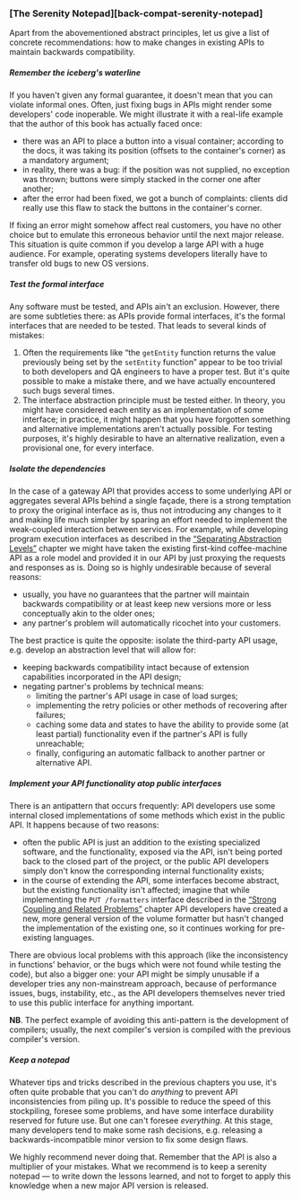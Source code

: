 ### [The Serenity Notepad][back-compat-serenity-notepad]

Apart from the abovementioned abstract principles, let us give a list of concrete recommendations: how to make changes in existing APIs to maintain backwards compatibility.

##### Remember the iceberg's waterline

If you haven't given any formal guarantee, it doesn't mean that you can violate informal ones. Often, just fixing bugs in APIs might render some developers' code inoperable. We might illustrate it with a real-life example that the author of this book has actually faced once:
  * there was an API to place a button into a visual container; according to the docs, it was taking its position (offsets to the container's corner) as a mandatory argument;
  * in reality, there was a bug: if the position was not supplied, no exception was thrown; buttons were simply stacked in the corner one after another;
  * after the error had been fixed, we got a bunch of complaints: clients did really use this flaw to stack the buttons in the container's corner.

If fixing an error might somehow affect real customers, you have no other choice but to emulate this erroneous behavior until the next major release. This situation is quite common if you develop a large API with a huge audience. For example, operating systems developers literally have to transfer old bugs to new OS versions.

##### Test the formal interface

Any software must be tested, and APIs ain't an exclusion. However, there are some subtleties there: as APIs provide formal interfaces, it's the formal interfaces that are needed to be tested. That leads to several kinds of mistakes:

  1. Often the requirements like “the `getEntity` function returns the value previously being set by the `setEntity` function” appear to be too trivial to both developers and QA engineers to have a proper test. But it's quite possible to make a mistake there, and we have actually encountered such bugs several times.
  2. The interface abstraction principle must be tested either. In theory, you might have considered each entity as an implementation of some interface; in practice, it might happen that you have forgotten something and alternative implementations aren't actually possible. For testing purposes, it's highly desirable to have an alternative realization, even a provisional one, for every interface.

##### Isolate the dependencies

In the case of a gateway API that provides access to some underlying API or aggregates several APIs behind a single façade, there is a strong temptation to proxy the original interface as is, thus not introducing any changes to it and making life much simpler by sparing an effort needed to implement the weak-coupled interaction between services. For example, while developing program execution interfaces as described in the [“Separating Abstraction Levels”](#api-design-separating-abstractions) chapter we might have taken the existing first-kind coffee-machine API as a role model and provided it in our API by just proxying the requests and responses as is. Doing so is highly undesirable because of several reasons:
  * usually, you have no guarantees that the partner will maintain backwards compatibility or at least keep new versions more or less conceptually akin to the older ones;
  * any partner's problem will automatically ricochet into your customers.

The best practice is quite the opposite: isolate the third-party API usage, e.g. develop an abstraction level that will allow for:
  * keeping backwards compatibility intact because of extension capabilities incorporated in the API design;
  * negating partner's problems by technical means:
      * limiting the partner's API usage in case of load surges;
      * implementing the retry policies or other methods of recovering after failures;
      * caching some data and states to have the ability to provide some (at least partial) functionality even if the partner's API is fully unreachable;
      * finally, configuring an automatic fallback to another partner or alternative API.

##### Implement your API functionality atop public interfaces

There is an antipattern that occurs frequently: API developers use some internal closed implementations of some methods which exist in the public API. It happens because of two reasons:
  * often the public API is just an addition to the existing specialized software, and the functionality, exposed via the API, isn't being ported back to the closed part of the project, or the public API developers simply don't know the corresponding internal functionality exists;
  * in the course of extending the API, some interfaces become abstract, but the existing functionality isn't affected; imagine that while implementing the `PUT /formatters` interface described in the [“Strong Coupling and Related Problems”](#back-compat-strong-coupling) chapter API developers have created a new, more general version of the volume formatter but hasn't changed the implementation of the existing one, so it continues working for pre-existing languages.

There are obvious local problems with this approach (like the inconsistency in functions' behavior, or the bugs which were not found while testing the code), but also a bigger one: your API might be simply unusable if a developer tries any non-mainstream approach, because of performance issues, bugs, instability, etc., as the API developers themselves never tried to use this public interface for anything important.

**NB**. The perfect example of avoiding this anti-pattern is the development of compilers; usually, the next compiler's version is compiled with the previous compiler's version.

##### Keep a notepad

Whatever tips and tricks described in the previous chapters you use, it's often quite probable that you can't do *anything* to prevent API inconsistencies from piling up. It's possible to reduce the speed of this stockpiling, foresee some problems, and have some interface durability reserved for future use. But one can't foresee *everything*. At this stage, many developers tend to make some rash decisions, e.g. releasing a backwards-incompatible minor version to fix some design flaws.

We highly recommend never doing that. Remember that the API is also a multiplier of your mistakes. What we recommend is to keep a serenity notepad — to write down the lessons learned, and not to forget to apply this knowledge when a new major API version is released.
